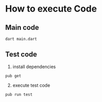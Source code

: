 # How to execute Code

## Main code

```shell
dart main.dart
```

## Test code

1. install dependencies

```shell
pub get
```

2. execute test code

```shell
pub run test
```